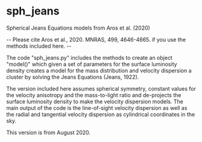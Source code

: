 # sph_jeans

Spherical Jeans Equations models from Aros et al. (2020)

-- Please cite Aros et al., 2020. MNRAS, 499, 4646-4665. if you use the methods included here. --

The code "sph_jeans.py" includes the methods to create an object "model()" which given a set of
parameters for the surface luminosity density creates a model for the mass distribution and
velocity dispersion a cluster by solving the Jeans Equations (Jeans, 1922).

The version included here assumes spherical symmetry, constant values for the velocity anisotropy and
the mass-to-light ratio and de-projects the surface luminosity density to make the velocity dispersion
models. The main output of the code is the line-of-sight velocity dispersion as well as the radial
and tangential velocity dispersion as cylindrical coordinates in the sky.

This version is from August 2020. 
